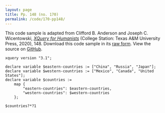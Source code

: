 ```yaml
---
layout: page
title: Pp. 148 (no. 170)
permalink: /code/170-pp148/
---
```


This code sample is adapted from Clifford B. Anderson and Joseph C. Wicentowski, 
[_XQuery for Humanists_](/) (College Station: Texas A&M University Press, 2020), 148. 
Download this code sample in its [raw form](/code/170-pp148/170-pp148.xq).
View the source on [GitHub](https://github.com/coding4humanists/xquery4humanists/blob/master/code/170-pp148/170-pp148.xq).

```xquery
xquery version "3.1";

declare variable $eastern-countries := ["China", "Russia", "Japan"];
declare variable $western-countries := ["Mexico", "Canada", "United States"];
declare variable $countries := 
    map {
        "eastern-countries": $eastern-countries,
        "western-countries": $western-countries
    };

$countries?*?1
```  
